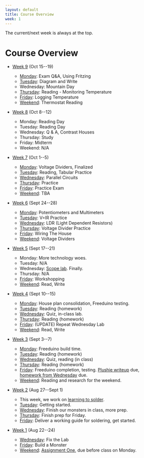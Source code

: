 ```yaml
---
layout: default
title: Course Overview
week: 1
---
```

The current/next week is always at the top.

# Course Overview

* [Week 9](w08.html) (Oct 15--19)
	* [Monday](w08.html#monday): Exam Q&A, Using Fritzing
	* [Tuesday](w08.html#tuesday): Diagram and Write
	* Wednesday: Mountain Day
	* [Thursday](w08.html#thursay): Reading - Monitoring Temperature
	* [Friday](w08.html#friday): Logging Temperature
	* [Weekend](w08.html#weekend): Thermostat Reading

* [Week 8](w07.html) (Oct 8--12)
	* Monday: Reading Day
	* Tuesday: Reading Day
	* Wednesday: Q & A, Contrast Houses
	* Thursday: Study
	* Friday: Midterm
	* Weekend: N/A

* [Week 7](w06.html) (Oct 1--5)
	* [Monday](w06.html#monday): Voltage Dividers, Finalized
	* [Tuesday](w06.html#tuesday): Reading, Tabular Practice
	* [Wednesday](w06.html#wednesday): Parallel Circuits
	* [Thursday](w06.html#thursay): Practice
	* [Friday](w06.html#friday): Practice Exam
	* [Weekend](w06.html#weekend): TBA

* [Week 6](w05.html) (Sept 24--28)
	* [Monday](w05.html#monday): Potentiometers and Multimeters
	* [Tuesday](w05.html#tuesday): V=IR Practice
	* [Wednesday](w05.html#wednesday): LDR (Light Dependent Resistors)
	* [Thursday](w05.html#thursday): Voltage Divider Practice
	* [Friday](w05.html#friday): Wiring The House
	* [Weekend](w05.html#weekend): Voltage Dividers

* [Week 5](w04.html) (Sept 17--21)
	* Monday: More technology woes.
	* Tuesday: N/A
	* Wednesday: [Scope lab]({{site.url}}/assignments/oscilloscope-basics.html). Finally.
	* Thursday: N/A
	* [Friday](w04.html#friday): Workshopping
	* [Weekend](w04.html#weekend): Read, Write

* [Week 4](w03.html) (Sept 10--15)
	* [Monday](w03.html#monday): House plan consolidation, Freeduino testing.
	* [Tuesday](w03.html#tuesday): Reading (homework)
	* [Wednesday](w03.html#wednesday): Quiz, in-class lab.
	* [Thursday](w03.html#thursday): Reading (homework)
	* [Friday](w03.html#friday): (UPDATE) Repeat Wednesday Lab
	* [Weekend](w03.html#weekend): Read, Write

* [Week 3](w02.html) (Sept 3--7)
  * [Monday](w02.html#monday): Freeduino build time.
  * [Tuesday](w02.html#tuesday): Reading (homework)
  * [Wednesday](w02.html#wednesday): Quiz, reading (in class)
  * [Thursday](w02.html#thursday): Reading (homework)
  * [Friday](w02.html#friday): Freeduino completion, testing. [Plushie writeup]({{site.url}}/assignments/plushie-monster-writeup.html) due, [homework from Wednesday]({{site.url}}/assignments/exploring-home-wiring-planning.html) due. 
  * [Weekend](w02.html#weekend): Reading and research for the weekend.

* [Week 2](w01.html) (Aug 27--Sept 1)
  * This week, we work on [learning to solder]({{site.url}}/assignments/learn-to-solder.html).
  * [Tuesday](w01.html#Tuesday): Getting started.
  * [Wednesday](w01.html#Wednesday): Finish our monsters in class, more prep.
  * [Thursday](w01.html#Thursday): Finish prep for Friday.
  * [Friday](w01.html#Friday): Deliver a working guide for soldering, get started.

* [Week 1](w00.html) (Aug 22--24)
  * [Wednesday](w00.html#Wednesday): Fix the Lab
  * [Friday](w00.html#Friday): Build a Monster
  * [Weekend](w00.html#Weekend): [Assignment One]({{site.url}}/assignments/learning-to-fail.html), due before class on Monday.

